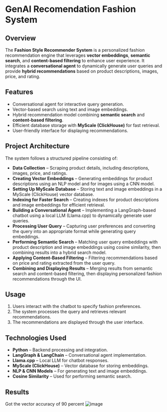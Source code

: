 # GenAI Recomendation Fashion System 

## **Overview**  
The **Fashion Style Recommender System** is a personalized fashion recommendation engine that leverages **vector embeddings**, **semantic search**, and **content-based filtering** to enhance user experience. It integrates a **conversational agent** to dynamically generate user queries and provide **hybrid recommendations** based on product descriptions, images, price, and rating.  

## **Features**  
- Conversational agent for interactive query generation.  
- Vector-based search using text and image embeddings.  
- Hybrid recommendation model combining **semantic search** and **content-based filtering**.  
- Efficient database storage with **MyScale (ClickHouse)** for fast retrieval.  
- User-friendly interface for displaying recommendations.  

## **Project Architecture**  
The system follows a structured pipeline consisting of:  

- **Data Collection** – Scraping product details, including descriptions, images, price, and ratings.  
- **Creating Vector Embeddings** – Generating embeddings for product descriptions using an NLP model and for images using a CNN model.  
- **Setting Up MyScale Database** – Storing text and image embeddings in a MyScale (ClickHouse) vector database.  
- **Indexing for Faster Search** – Creating indexes for product descriptions and image embeddings for efficient retrieval.  
- **Building a Conversational Agent** – Implementing a LangGraph-based chatbot using a local LLM (Llama.cpp) to dynamically generate user queries.  
- **Processing User Query** – Capturing user preferences and converting the query into an appropriate format while generating query embeddings.  
- **Performing Semantic Search** – Matching user query embeddings with product description and image embeddings using cosine similarity, then combining results into a hybrid search model.  
- **Applying Content-Based Filtering** – Filtering recommendations based on price and rating extracted from the user query.  
- **Combining and Displaying Results** – Merging results from semantic search and content-based filtering, then displaying personalized fashion recommendations through the UI.    

## **Usage**  
1. Users interact with the chatbot to specify fashion preferences.  
2. The system processes the query and retrieves relevant recommendations.  
3. The recommendations are displayed through the user interface.  

## **Technologies Used**  
- **Python** – Backend processing and integration.  
- **LangGraph & LangChain** – Conversational agent implementation.  
- **Llama.cpp** – Local LLM for chatbot responses.  
- **MyScale (ClickHouse)** – Vector database for storing embeddings.  
- **NLP & CNN Models** – For generating text and image embeddings.  
- **Cosine Similarity** – Used for performing semantic search.  

## Results
Got the vector accuracy of 90 percent
![image](https://github.com/user-attachments/assets/685c9928-6c65-44e1-97bd-b2f262dacd44)

